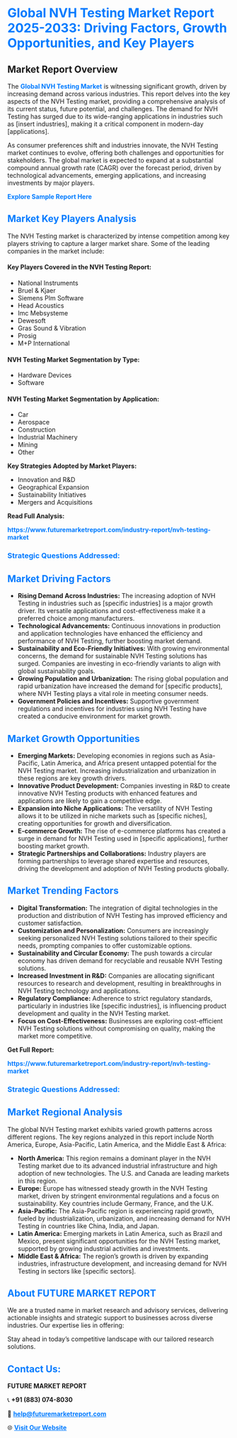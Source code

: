 <h1 style="color: #007BFF;">Global NVH Testing Market Report 2025-2033: Driving Factors, Growth Opportunities, and Key Players</h1>

<section id="overview">
<h2>Market Report Overview</h2>
<p>The <a href="https://www.futuremarketreport.com/industry-report/nvh-testing-market" style="color: #007BFF; text-decoration: none;"><strong>Global NVH Testing Market</strong></a> is witnessing significant growth, driven by increasing demand across various industries. This report delves into the key aspects of the NVH Testing market, providing a comprehensive analysis of its current status, future potential, and challenges. The demand for NVH Testing has surged due to its wide-ranging applications in industries such as [insert industries], making it a critical component in modern-day [applications].</p>
<p>As consumer preferences shift and industries innovate, the NVH Testing market continues to evolve, offering both challenges and opportunities for stakeholders. The global market is expected to expand at a substantial compound annual growth rate (CAGR) over the forecast period, driven by technological advancements, emerging applications, and increasing investments by major players.</p>
</section>

<section id="overview">
<p><a href="https://www.futuremarketreport.com/request-sample/reportId=50801" style="color: #007BFF; text-decoration: none;"><strong>Explore Sample Report Here</strong></a></p>
</section>

<section id="key-players">
<h2 style="color: #007BFF;">Market Key Players Analysis</h2>
<p>The NVH Testing market is characterized by intense competition among key players striving to capture a larger market share. Some of the leading companies in the market include:</p>
<h4>Key Players Covered in the NVH Testing Report:</h4>
<ul><li>National Instruments</li><li>Bruel &amp; Kjaer</li><li>Siemens Plm Software</li><li>Head Acoustics</li><li>Imc Mebsysteme</li><li>Dewesoft</li><li>Gras Sound &amp; Vibration</li><li>Prosig</li><li>M+P International</li></ul>
<h4>NVH Testing Market Segmentation by Type:</h4>
<ul><li>Hardware Devices</li><li>Software</li></ul>

<h4>NVH Testing Market Segmentation by Application:</h4>
<ul><li>Car</li><li>Aerospace</li><li>Construction</li><li>Industrial Machinery</li><li>Mining</li><li>Other</li></ul>
<p><strong>Key Strategies Adopted by Market Players:</strong></p>
<ul>
<li>Innovation and R&D</li>
<li>Geographical Expansion</li>
<li>Sustainability Initiatives</li>
<li>Mergers and Acquisitions</li>
</ul>
</section>

<section>
<p><strong>Read Full Analysis: </strong></p><a href="https://www.futuremarketreport.com/industry-report/nvh-testing-market" style="color: #007BFF; text-decoration: none;"><strong>https://www.futuremarketreport.com/industry-report/nvh-testing-market</strong></a>
<h3 style="color: #007BFF;">Strategic Questions Addressed:</h3>
</section>

<section id="driving-factors">
<h2 style="color: #007BFF;">Market Driving Factors</h2>
<ul>
<li><strong>Rising Demand Across Industries:</strong> The increasing adoption of NVH Testing in industries such as [specific industries] is a major growth driver. Its versatile applications and cost-effectiveness make it a preferred choice among manufacturers.</li>
<li><strong>Technological Advancements:</strong> Continuous innovations in production and application technologies have enhanced the efficiency and performance of NVH Testing, further boosting market demand.</li>
<li><strong>Sustainability and Eco-Friendly Initiatives:</strong> With growing environmental concerns, the demand for sustainable NVH Testing solutions has surged. Companies are investing in eco-friendly variants to align with global sustainability goals.</li>
<li><strong>Growing Population and Urbanization:</strong> The rising global population and rapid urbanization have increased the demand for [specific products], where NVH Testing plays a vital role in meeting consumer needs.</li>
<li><strong>Government Policies and Incentives:</strong> Supportive government regulations and incentives for industries using NVH Testing have created a conducive environment for market growth.</li>
</ul>
</section>

<section id="growth-opportunities">
<h2 style="color: #007BFF;">Market Growth Opportunities</h2>
<ul>
<li><strong>Emerging Markets:</strong> Developing economies in regions such as Asia-Pacific, Latin America, and Africa present untapped potential for the NVH Testing market. Increasing industrialization and urbanization in these regions are key growth drivers.</li>
<li><strong>Innovative Product Development:</strong> Companies investing in R&D to create innovative NVH Testing products with enhanced features and applications are likely to gain a competitive edge.</li>
<li><strong>Expansion into Niche Applications:</strong> The versatility of NVH Testing allows it to be utilized in niche markets such as [specific niches], creating opportunities for growth and diversification.</li>
<li><strong>E-commerce Growth:</strong> The rise of e-commerce platforms has created a surge in demand for NVH Testing used in [specific applications], further boosting market growth.</li>
<li><strong>Strategic Partnerships and Collaborations:</strong> Industry players are forming partnerships to leverage shared expertise and resources, driving the development and adoption of NVH Testing products globally.</li>
</ul>
</section>

<section id="trending-factors">
<h2 style="color: #007BFF;">Market Trending Factors</h2>
<ul>
<li><strong>Digital Transformation:</strong> The integration of digital technologies in the production and distribution of NVH Testing has improved efficiency and customer satisfaction.</li>
<li><strong>Customization and Personalization:</strong> Consumers are increasingly seeking personalized NVH Testing solutions tailored to their specific needs, prompting companies to offer customizable options.</li>
<li><strong>Sustainability and Circular Economy:</strong> The push towards a circular economy has driven demand for recyclable and reusable NVH Testing solutions.</li>
<li><strong>Increased Investment in R&D:</strong> Companies are allocating significant resources to research and development, resulting in breakthroughs in NVH Testing technology and applications.</li>
<li><strong>Regulatory Compliance:</strong> Adherence to strict regulatory standards, particularly in industries like [specific industries], is influencing product development and quality in the NVH Testing market.</li>
<li><strong>Focus on Cost-Effectiveness:</strong> Businesses are exploring cost-efficient NVH Testing solutions without compromising on quality, making the market more competitive.</li>
</ul>
</section>

<section>
<p><strong>Get Full Report: </strong></p><a href="https://www.futuremarketreport.com/industry-report/nvh-testing-market" style="color: #007BFF; text-decoration: none;"><strong>https://www.futuremarketreport.com/industry-report/nvh-testing-market</strong></a>
<h3 style="color: #007BFF;">Strategic Questions Addressed:</h3>
</section>


<section id="regional-analysis">
<h2 style="color: #007BFF;">Market Regional Analysis</h2>
<p>The global NVH Testing market exhibits varied growth patterns across different regions. The key regions analyzed in this report include North America, Europe, Asia-Pacific, Latin America, and the Middle East & Africa:</p>
<ul>
<li><strong>North America:</strong> This region remains a dominant player in the NVH Testing market due to its advanced industrial infrastructure and high adoption of new technologies. The U.S. and Canada are leading markets in this region.</li>
<li><strong>Europe:</strong> Europe has witnessed steady growth in the NVH Testing market, driven by stringent environmental regulations and a focus on sustainability. Key countries include Germany, France, and the U.K.</li>
<li><strong>Asia-Pacific:</strong> The Asia-Pacific region is experiencing rapid growth, fueled by industrialization, urbanization, and increasing demand for NVH Testing in countries like China, India, and Japan.</li>
<li><strong>Latin America:</strong> Emerging markets in Latin America, such as Brazil and Mexico, present significant opportunities for the NVH Testing market, supported by growing industrial activities and investments.</li>
<li><strong>Middle East & Africa:</strong> The region’s growth is driven by expanding industries, infrastructure development, and increasing demand for NVH Testing in sectors like [specific sectors].</li>
</ul>
</section>

<footer>
<h2 style="color: #007BFF;">About FUTURE MARKET REPORT</h2>
<p>We are a trusted name in market research and advisory services, delivering actionable insights and strategic support to businesses across diverse industries. Our expertise lies in offering:</p>

<p>Stay ahead in today’s competitive landscape with our tailored research solutions.</p>

<h2 style="color: #007BFF;">Contact Us:</h2>
<p><strong>FUTURE MARKET REPORT</strong></p>
<p>📞 <strong>+91 (883) 074-8030</strong></p>
<p>📧 <strong><a href="mailto:help@futuremarketreport.com" style="color: #007BFF;">help@futuremarketreport.com</a></strong></p>
<p>🌐 <strong><a href="https://www.futuremarketreport.com/" style="color: #007BFF;">Visit Our Website</a></strong></p>
</footer>